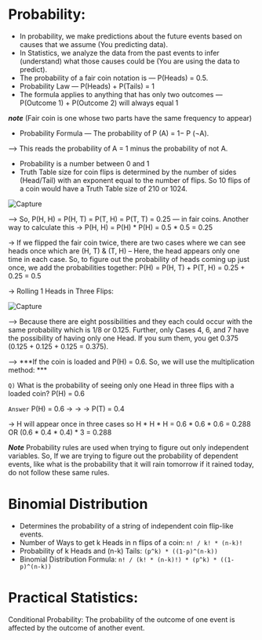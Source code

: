 # Probability:
- In probability, we make predictions about the future events based on causes that we assume (You predicting data).
- In Statistics, we analyze the data from the past events to infer (understand) what those causes could be (You are using the data to predict). 
- The probability of a fair coin notation is — P(Heads) = 0.5.
- Probability Law — P(Heads) + P(Tails) = 1
- The formula applies to anything that has only two outcomes — P(Outcome 1) + P(Outcome 2) will always equal 1

***note*** (Fair coin is one whose two parts have the same frequency to appear)

- Probability Formula — The probability of P (A) = 1− P (¬A).

--> This reads the probability of A = 1 minus the probability of not A.

- Probability is a number between 0 and 1
- Truth Table size for coin flips is determined by the number of sides (Head/Tail) with an exponent equal to the number of flips. So 10 flips of a coin would have a Truth Table size of 
210  or 1024.

![Capture](https://user-images.githubusercontent.com/91827137/165458728-d1cf8950-4b61-44be-9d45-aa020068be8c.PNG)

--> So, P(H, H) = P(H, T) = P(T, H) = P(T, T) = 0.25 — in fair coins.
Another way to calculate this → P(H, H) = P(H) * P(H) = 0.5 * 0.5 = 0.25

→ If we flipped the fair coin twice, there are two cases where we can see heads once which are (H, T) & (T, H) – Here, the head appears only one time in each case. So, to figure out the probability of heads coming up just once, we add the probabilities together: 
P(H) = P(H, T) + P(T, H) = 0.25 + 0.25 = 0.5

→ Rolling 1 Heads in Three Flips: 

![Capture](https://user-images.githubusercontent.com/91827137/165459029-8297ad2a-e532-4c7d-81ff-6c0a28efd555.PNG)

--> Because there are eight possibilities and they each could occur with the same probability which is 1/8 or 0.125. Further, only Cases 4, 6, and 7 have the possibility of having only one Head. If you sum them, you get 0.375 (0.125 + 0.125 + 0.125 = 0.375).

--> ***If the coin is loaded and P(H) = 0.6. So, we will use the multiplication method: ***

```Q)``` What is the probability of seeing only one Head in three flips with a loaded coin? P(H) = 0.6

```Answer``` P(H) = 0.6 → → → P(T) = 0.4

-> H will appear once in three cases so H * H * H = 0.6 * 0.6 * 0.6 = 0.288 OR (0.6 * 0.4 * 0.4) * 3 = 0.288

***Note***
Probability rules are used when trying to figure out only independent variables.
So, If we are trying to figure out the probability of dependent events, like what is the probability that it will rain tomorrow if it rained today, do not follow these same rules.

# Binomial Distribution
- Determines the probability of a string of independent coin flip-like events.
- Number of Ways to get k Heads in n flips of a coin: ```n! / k! * (n-k)!```
- Probability of k Heads and (n-k) Tails: ```(p^k) * ((1-p)^(n-k))```
-  Binomial Distribution Formula: ```n! / (k! * (n-k)!) * (p^k) * ((1-p)^(n-k))``` 

# Practical Statistics:

Conditional Probability: The probability of the outcome of one event is affected by the outcome of another event.










